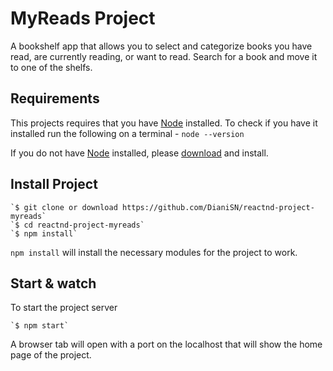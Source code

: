 # MyReads Project

A bookshelf app that allows you to select and categorize books you have read, are currently reading, or want to read. Search for a book and move it to one of the shelfs.

## Requirements

This projects requires that you have [Node](http://nodejs.org/) installed. To check if you have it installed run the following on a terminal - `node --version`

If you do not have [Node](http://nodejs.org/) installed, please [download](https://nodejs.org/en/download/) and install.

## Install Project

    `$ git clone or download https://github.com/DianiSN/reactnd-project-myreads`
    `$ cd reactnd-project-myreads`
    `$ npm install`

`npm install` will install the necessary modules for the project to work.

## Start & watch

To start the project server

    `$ npm start`

A browser tab will open with a port on the localhost that will show the home page of the project.
